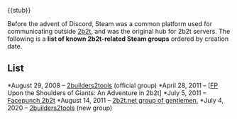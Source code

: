 {{stub}}

Before the advent of Discord, Steam was a common platform used for communicating outside [2b2t](https://2b2t.miraheze.org/wiki/2b2t), and was the original hub for 2b2t servers. The following is a **list of known 2b2t-related Steam groups** ordered by creation date.

## List
*August 29, 2008 – [2builders2tools](https://web.archive.org/web/20191106071533/https://steamcommunity.com/groups/2builders2tools) (official group)
*April 28, 2011 – [[FP<nowiki>](https://steamcommunity.com/groups/FP2B2T)</nowiki> Upon the Shoulders of Giants: An Adventure in 2b2t]
*July 5, 2011 – [Facepunch 2b2t](https://steamcommunity.com/groups/facepunch2b2t)
*August 14, 2011 – [2b2t.net group of gentlemen.](https://steamcommunity.com/groups/GOGentlemen)
*July 4, 2020 – [2builders2tools](https://steamcommunity.com/groups/2builders2tools) (new group)